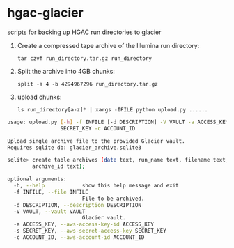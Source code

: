 # hgac-glacier
scripts for backing up HGAC run directories to glacier

1. Create a compressed tape archive of the Illumina run directory:

    `tar czvf run_directory.tar.gz run_directory`

2. Split the archive into 4GB chunks:

    `split -a 4 -b 4294967296 run_directory.tar.gz`

3. upload chunks:

    `ls run_directory[a-z]* | xargs -IFILE python upload.py ......`



```bash
usage: upload.py [-h] -f INFILE [-d DESCRIPTION] -V VAULT -a ACCESS_KEY -s
                 SECRET_KEY -c ACCOUNT_ID

Upload single archive file to the provided Glacier vault. 
Requires sqlite db: glacier_archive.sqlite3 

sqlite> create table archives (date text, run_name text, filename text, 
        archive_id text);

optional arguments:
  -h, --help            show this help message and exit
  -f INFILE, --file INFILE
                        File to be archived.
  -d DESCRIPTION, --description DESCRIPTION
  -V VAULT, --vault VAULT
                        Glacier vault.
  -a ACCESS_KEY, --aws-access-key-id ACCESS_KEY
  -s SECRET_KEY, --aws-secret-access-key SECRET_KEY
  -c ACCOUNT_ID, --aws-account-id ACCOUNT_ID
```
